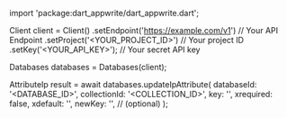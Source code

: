 import 'package:dart_appwrite/dart_appwrite.dart';

Client client = Client()
    .setEndpoint('https://example.com/v1') // Your API Endpoint
    .setProject('<YOUR_PROJECT_ID>') // Your project ID
    .setKey('<YOUR_API_KEY>'); // Your secret API key

Databases databases = Databases(client);

AttributeIp result = await databases.updateIpAttribute(
    databaseId: '<DATABASE_ID>',
    collectionId: '<COLLECTION_ID>',
    key: '',
    xrequired: false,
    xdefault: '',
    newKey: '', // (optional)
);
